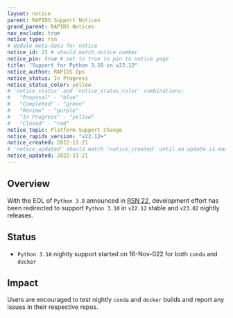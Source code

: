 ```yaml
---
layout: notice
parent: RAPIDS Support Notices
grand_parent: RAPIDS Notices
nav_exclude: true
notice_type: rsn
# Update meta-data for notice
notice_id: 23 # should match notice number
notice_pin: true # set to true to pin to notice page
title: "Support for Python 3.10 in v22.12"
notice_author: RAPIDS Ops
notice_status: In Progress
notice_status_color: yellow
# 'notice_status' and 'notice_status_color' combinations:
#   "Proposal" - "blue"
#   "Completed" - "green"
#   "Review" - "purple"
#   "In Progress" - "yellow"
#   "Closed" - "red"
notice_topic: Platform Support Change
notice_rapids_version: "v22.12+"
notice_created: 2022-11-21
# 'notice_updated' should match 'notice_created' until an update is made
notice_updated: 2022-11-21
---
```


## Overview

With the EOL of `Python 3.8` announced in [RSN 22](/notices/rsn0022), development
effort has been redirected to support `Python 3.10` in `v22.12` stable and `v23.02` nightly releases.

## Status

- `Python 3.10` nightly support started on 16-Nov-022 for both `conda` and
`docker`

## Impact

Users are encouraged to test nightly `conda` and `docker` builds and report any
issues in their respective repos.
